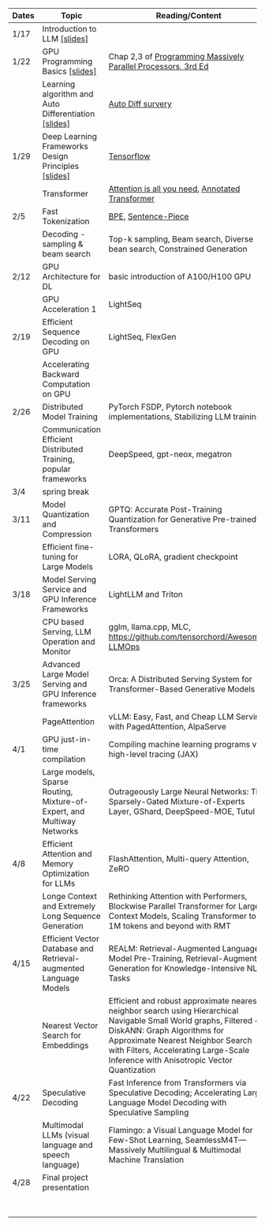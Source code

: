 | Dates | Topic                                                                                      | Reading/Content                                                                                                                                                                                                                                                              | Homework                                                   |
| ----- | ------------------------------------------------------------------------------------------ | ---------------------------------------------------------------------------------------------------------------------------------------------------------------------------------------------------------------------------------------------------------------------------- | ---------------------------------------------------------- |
| 1/17  | Introduction to LLM [[slides]](/slides/llmsys-01-intro.pdf)                                |                                                                                                                                                                                                                                                                              | [HW1 out](/assignments/11868_LLM_Systems_Assignment_1.pdf) |
| 1/22  | GPU Programming Basics [[slides]](/slides/llmsys-02-hw-comp.pdf)                           | Chap 2,3 of [Programming Massively Parallel Processors, 3rd Ed](https://cmu.primo.exlibrisgroup.com/permalink/01CMU_INST/6lpsnm/alma991019904889504436)                                                                                                                      |                                                            |
|       | Learning algorithm and Auto Differentiation  [[slides]](/slides/llmsys-03-autodiff.pdf)    | [Auto Diff survery](https://arxiv.org/abs/1502.05767)                                                                                                                                                                                                                        |                                                            |
| 1/29  | Deep Learning Frameworks Design Principles  [[slides]](/slides/llmsys-04-dl-framework.pdf) | [Tensorflow](https://www.usenix.org/system/files/conference/osdi16/osdi16-abadi.pdf)                                                                                                                                                                                         |                                                            |
|       | Transformer                                                                                | [Attention is all you need](https://arxiv.org/abs/1706.03762), [Annotated Transformer](https://nlp.seas.harvard.edu/annotated-transformer/)                                                                                                                                  |                                                            |
| 2/5   | Fast Tokenization                                                        | [BPE](https://aclanthology.org/P16-1162/), [Sentence-Piece](https://aclanthology.org/D18-2012/)                                                                                                                                                                                                           | HW1 due                                                    |
|       | Decoding - sampling & beam search                                                          | Top-k sampling, Beam search, Diverse bean search, Constrained Generation                                                                                                                                                                                                     |                                                            |
| 2/12  | GPU Architecture for DL                                                                    | basic introduction of A100/H100 GPU                                                                                                                                                                                                                                          | Guest(?)                                                   |
|       | GPU Acceleration 1                                                                         | LightSeq                                                                                                                                                                                                                                                                     |                                                            |
| 2/19  | Efficient Sequence Decoding on GPU                                                         | LightSeq, FlexGen                                                                                                                                                                                                                                                            | HW2 due                                                    |
|       | Accelerating Backward Computation on GPU                                                   |                                                                                                                                                                                                                                                                              |                                                            |
| 2/26  | Distributed Model Training                                                                 | PyTorch FSDP, Pytorch notebook implementations, Stabilizing LLM training                                                                                                                                                                                                     |                                                            |
|       | Communication Efficient Distributed Training, popular frameworks                           | DeepSpeed, gpt-neox, megatron                                                                                                                                                                                                                                                | Project proposal due                                                            |
| 3/4   | spring break                                                                               |                                                                                                                                                                                                                                                                              |                                                            |
| 3/11  | Model Quantization and Compression                                                         | GPTQ: Accurate Post-Training Quantization for Generative Pre-trained Transformers                                                                                                                                                                                            | HW3 due                                                    |
|       | Efficient fine-tuning for Large Models                                                     | LORA, QLoRA, gradient checkpoint                                                                                                                                                                                                                                             |                                                            |
| 3/18  | Model Serving Service and GPU Inference Frameworks                                         | LightLLM and Triton                                                                                                                                                                                                                                                          |                                                            |
|       | CPU based Serving, LLM Operation and Monitor                                               | gglm, llama.cpp, MLC, https://github.com/tensorchord/Awesome-LLMOps                                                                                                                                                                                                          |                                                            |
| 3/25  | Advanced Large Model Serving and GPU Inference frameworks                                  | Orca: A Distributed Serving System for Transformer-Based Generative Models                                                                                                                                                                                                   | HW4 due                                                    |
|       | PageAttention                                                                              | vLLM: Easy, Fast, and Cheap LLM Serving with PagedAttention, AlpaServe                                                                                                                                                                                                       |                                                            |
| 4/1   | GPU just-in-time compilation                                                               | Compiling machine learning programs via high-level tracing (JAX)                                                                                                                                                                                                             |                                                            | Mid-term report due
|       | Large models, Sparse Routing, Mixture-of-Expert, and Multiway Networks                     | Outrageously Large Neural Networks: The Sparsely-Gated Mixture-of-Experts Layer, GShard, DeepSpeed-MOE, Tutul                                                                                                                                                                |                                                            |
| 4/8   | Efficient Attention and Memory Optimization for LLMs                                       | FlashAttention, Multi-query Attention, ZeRO                                                                                                                                                                                                                                  | HW5 due                                                    |
|       | Longe Context and Extremely Long Sequence Generation                                       | Rethinking Attention with Performers, Blockwise Parallel Transformer for Large Context Models, Scaling Transformer to 1M tokens and beyond with RMT                                                                                                                          |                                                            |
| 4/15  | Efficient Vector Database and Retrieval-augmented Language Models                          | REALM: Retrieval-Augmented Language Model Pre-Training, Retrieval-Augmented Generation for Knowledge-Intensive NLP Tasks                                                                                                                                                     |                                                            |
|       | Nearest Vector Search for Embeddings                                                       | Efficient and robust approximate nearest neighbor search using Hierarchical Navigable Small World graphs, Filtered − DiskANN: Graph Algorithms for Approximate Nearest Neighbor Search with Filters, Accelerating Large-Scale Inference with Anisotropic Vector Quantization |                                                            |
| 4/22  | Speculative Decoding                                                                       | Fast Inference from Transformers via Speculative Decoding; Accelerating Large Language Model Decoding with Speculative Sampling                                                                                                                                              |
|       | Multimodal LLMs (visual language and speech language)                                      | Flamingo: a Visual Language Model for Few-Shot Learning, SeamlessM4T—Massively Multilingual & Multimodal Machine Translation                                                                                                                                                 |                                                            |
| 4/28  | Final project presentation                                                                 |                                                                                                                                                                                                                                                                              |                                                            |
|       |  | | Final report due |
